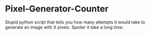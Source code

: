 # Pixel-Generator-Counter
Stupid python script that tells you how many attempts it would take to generate an image with X pixels. Spoiler it take a long time.

